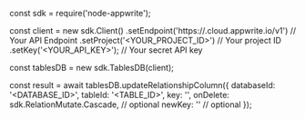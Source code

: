 const sdk = require('node-appwrite');

const client = new sdk.Client()
    .setEndpoint('https://<REGION>.cloud.appwrite.io/v1') // Your API Endpoint
    .setProject('<YOUR_PROJECT_ID>') // Your project ID
    .setKey('<YOUR_API_KEY>'); // Your secret API key

const tablesDB = new sdk.TablesDB(client);

const result = await tablesDB.updateRelationshipColumn({
    databaseId: '<DATABASE_ID>',
    tableId: '<TABLE_ID>',
    key: '',
    onDelete: sdk.RelationMutate.Cascade, // optional
    newKey: '' // optional
});
